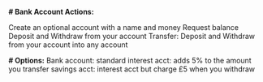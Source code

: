 **# Bank Account Actions:**

Create an optional account with a name and money
Request balance
Deposit and Withdraw from your account
Transfer: Deposit and Withdraw from your account into any account

**# Options:**
Bank account: standard
interest acct: adds 5% to the amount you transfer
savings acct: interest acct but charge £5 when you withdraw
